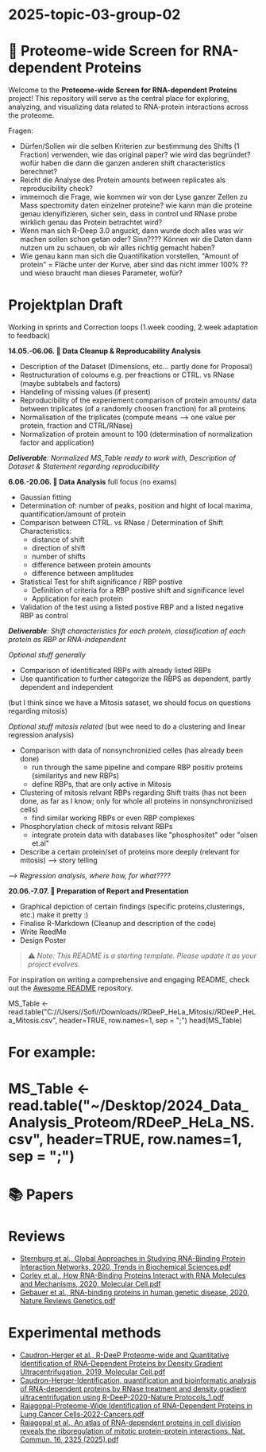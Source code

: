 # 2025-topic-03-group-02
# 🧬 Proteome-wide Screen for RNA-dependent Proteins

Welcome to the **Proteome-wide Screen for RNA-dependent Proteins** project! This repository will serve as the central place for exploring, analyzing, and visualizing data related to RNA-protein interactions across the proteome.

Fragen: 
- Dürfen/Sollen wir die selben Kriterien zur bestimmung des Shifts (1 Fraction) verwenden, wie das original paper? wie wird das begründet? wofür haben die dann die ganzen anderen shift characteristics berechnet?
- Reicht die Analyse des Protein amounts between replicates als reproducibility check?
- immernoch die Frage, wie kommen wir von der Lyse ganzer Zellen zu Mass spectromity daten einzelner proteine? wie kann man die proteine genau idenyifizieren, sicher sein, dass in control und RNase probe wirklich genau das Protein betrachtet wird?
- Wenn man sich R-Deep 3.0 anguckt, dann wurde doch alles was wir machen sollen schon getan oder? Sinn????
    Können wir die Daten dann nutzen um zu schauen, ob wir alles richtig gemacht haben?
- Wie genau kann man sich die Quantifikation vorstellen, "Amount of protein" = Fläche unter der Kurve, aber sind das nicht immer 100% ?? und wieso braucht man dieses Parameter, wofür?

# Projektplan Draft
Working in sprints and Correction loops (1.week cooding, 2.week adaptation to feedback)

**14.05.-06.06. 🧹 Data Cleanup & Reproducability Analysis**

- Description of the Dataset (Dimensions, etc... partly done for Proposal)
- Restructuration of coloums e.g. per freactions or CTRL. vs RNase (maybe subtabels and factors)
- Handeling of missing values (if present)
- Reproducibility of the experiement:comparison of protein amounts/ data between triplicates (of a randomly choosen franction) for all proteins
- Normalisation of the triplicates (compute means --> one value per protein, fraction and CTRL/RNase)
- Normalization of protein amount to 100 (determination of normalization factor and application)

_**Deliverable**: Normalized MS_Table ready to work with, Description of Dataset & Statement regarding reproducibility_


**6.06.-20.06. 🧐 Data Analysis** full focus (no exams)

- Gaussian fitting 
- Determination of: number of peaks, position and hight of local maxima, quantification/amount of protein 
- Comparison between CTRL. vs RNase / Determination of Shift Characteristics: 
    - distance of shift
    - direction of shift
    - number of shifts
    - difference between protein amounts
    - difference between amplitudes
- Statistical Test for shift significance / RBP postive
    - Definition of criteria for a RBP postive shift and significance level
    - Application for each protein
- Validation of the test using a listed postive RBP and a listed negative RBP as control

_**Deliverable**: Shift characteristics for each protein, classification of each protein as RBP or RNA-independent_


_Optional stuff generally_ 

- Comparison of identificated RBPs with already listed RBPs
- Use quantification to further categorize the RBPS as dependent, partly dependent and independent 

(but I think since we have a Mitosis sataset, we should focus on questions regarding mitosis)

    
_Optional stuff mitosis related_ (but wee need to do a clustering and linear regression analysis)

- Comparison with data of nonsynchronizied celles (has already been done)
    - run through the same pipeline and compare RBP positiv proteins (similaritys and new RBPs)
    - define RBPs, that are only active in Mitosis
- Clustering of mitosis relvant RBPs regarding Shift traits (has not been done, as far as I know; only for whole all proteins in nonsynchronizised cells)
    - find similar working RBPs or even RBP complexes    
- Phosphorylation check of mitosis relvant RBPs
    - integrate protein data with databases like "phosphositet" oder "olsen et.al"  
- Describe a certain protein/set of proteins more deeply (relevant for mitosis) --> story telling

_--> Regression analysis, where how, for what????_


**20.06.-7.07. 🎯 Preparation of Report and Presentation** 

- Graphical depiction of certain findings (specific proteins,clusterings, etc.) make it pretty :)
- Finalise R-Markdown (Cleanup and description of the code)
- Write ReedMe
- Design Poster



> ⚠️ _Note: This README is a starting template. Please update it as your project evolves._
>
For inspiration on writing a comprehensive and engaging README, check out the [Awesome README](https://github.com/matiassingers/awesome-readme?tab=readme-ov-file) repository.

MS_Table <- read.table("C://Users//Sofi//Downloads//RDeeP_HeLa_Mitosis//RDeeP_HeLa_Mitosis.csv", header=TRUE, row.names=1, sep = ";")
head(MS_Table)

# For example: 
# MS_Table <- read.table("~/Desktop/2024_Data_Analysis_Proteom/RDeeP_HeLa_NS.csv", header=TRUE, row.names=1, sep = ";")



# 📚 Papers

# Reviews
- [Sternburg et al., Global Approaches in Studying RNA-Binding Protein Interaction Networks, 2020, Trends in Biochemical Sciences.pdf](https://github.com/user-attachments/files/19981693/Sternburg.et.al.Global.Approaches.in.Studying.RNA-Binding.Protein.Interaction.Networks.2020.Trends.in.Biochemical.Sciences.pdf)
- [Corley et al., How RNA-Binding Proteins Interact with RNA Molecules and Mechanisms, 2020, Molecular Cell.pdf](https://github.com/user-attachments/files/19981705/Corley.et.al.How.RNA-Binding.Proteins.Interact.with.RNA.Molecules.and.Mechanisms.2020.Molecular.Cell.pdf)
- [Gebauer et al., RNA-binding proteins in human genetic disease, 2020, Nature Reviews Genetics.pdf](https://github.com/user-attachments/files/19981707/Gebauer.et.al.RNA-binding.proteins.in.human.genetic.disease.2020.Nature.Reviews.Genetics.pdf)

# Experimental methods
- [Caudron-Herger et al., R-DeeP Proteome-wide and Quantitative Identification of RNA-Dependent Proteins by Density Gradient Ultracentrifugation, 2019, Molecular Cell.pdf](https://github.com/user-attachments/files/19981712/Caudron-Herger.et.al.R-DeeP.Proteome-wide.and.Quantitative.Identification.of.RNA-Dependent.Proteins.by.Density.Gradient.Ultracentrifugation.2019.Molecular.Cell.pdf)
- [Caudron-Herger-Identification, quantification and bioinformatic analysis of RNA-dependent proteins by RNase treatment and density gradient ultracentrifugation using R-DeeP-2020-Nature Protocols_1.pdf](https://github.com/user-attachments/files/19981715/Caudron-Herger-Identification.quantification.and.bioinformatic.analysis.of.RNA-dependent.proteins.by.RNase.treatment.and.density.gradient.ultracentrifugation.using.R-DeeP-2020-Nature.Protocols_1.pdf)
- [Rajagopal-Proteome-Wide Identification of RNA-Dependent Proteins in Lung Cancer Cells-2022-Cancers.pdf](https://github.com/user-attachments/files/19981723/Rajagopal-Proteome-Wide.Identification.of.RNA-Dependent.Proteins.in.Lung.Cancer.Cells-2022-Cancers.pdf)
- [Rajagopal et al., An atlas of RNA-dependent proteins in cell division reveals the riboregulation of mitotic protein-protein interactions. Nat. Commun. 16, 2325 (2025).pdf](https://github.com/user-attachments/files/19981728/Rajagopal.et.al.An.atlas.of.RNA-dependent.proteins.in.cell.division.reveals.the.riboregulation.of.mitotic.protein-protein.interactions.Nat.Commun.16.2325.2025.pdf)
